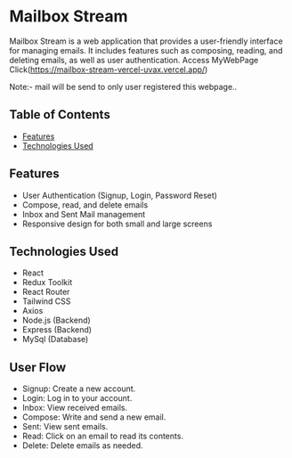 # Mailbox Stream

Mailbox Stream is a web application that provides a user-friendly interface for managing emails. It includes features such as composing, reading, and deleting emails, as well as user authentication.
Access MyWebPage Click(https://mailbox-stream-vercel-uvax.vercel.app/)

Note:- mail will be send to only user registered this webpage..

## Table of Contents

- [Features](#features)
- [Technologies Used](#technologies-used)

## Features

- User Authentication (Signup, Login, Password Reset)
- Compose, read, and delete emails
- Inbox and Sent Mail management
- Responsive design for both small and large screens

## Technologies Used

- React
- Redux Toolkit
- React Router
- Tailwind CSS
- Axios
- Node.js (Backend)
- Express (Backend)
- MySql (Database)

## User Flow
- Signup: Create a new account.
- Login: Log in to your account.
- Inbox: View received emails.
- Compose: Write and send a new email.
- Sent: View sent emails.
- Read: Click on an email to read its contents.
- Delete: Delete emails as needed.
